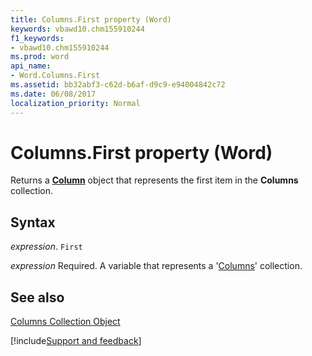 ```yaml
---
title: Columns.First property (Word)
keywords: vbawd10.chm155910244
f1_keywords:
- vbawd10.chm155910244
ms.prod: word
api_name:
- Word.Columns.First
ms.assetid: bb32abf3-c62d-b6af-d9c9-e94004842c72
ms.date: 06/08/2017
localization_priority: Normal
---
```



# Columns.First property (Word)

Returns a  **[Column](Word.Column.md)** object that represents the first item in the **Columns** collection.


## Syntax

_expression_. `First`

_expression_ Required. A variable that represents a '[Columns](Word.columns.md)' collection.


## See also


[Columns Collection Object](Word.columns.md)

[!include[Support and feedback](~/includes/feedback-boilerplate.md)]